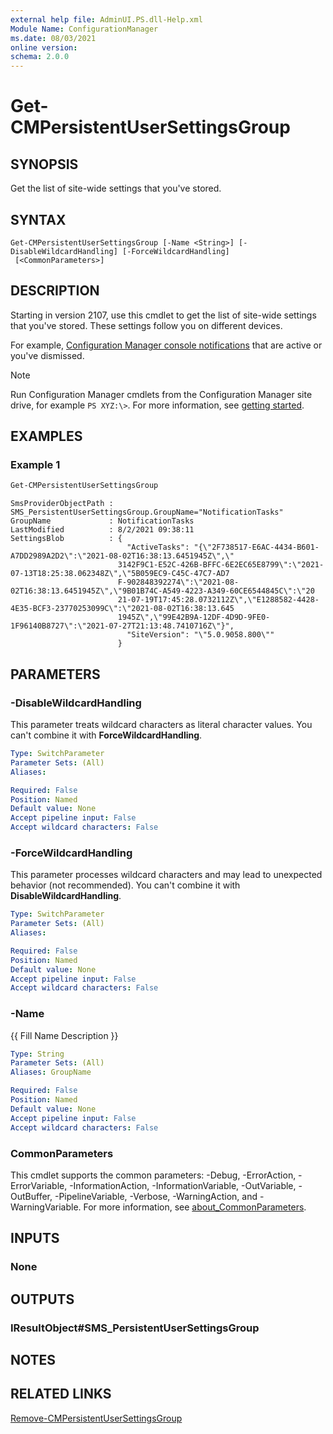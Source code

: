```yaml
---
external help file: AdminUI.PS.dll-Help.xml
Module Name: ConfigurationManager
ms.date: 08/03/2021
online version:
schema: 2.0.0
---
```


# Get-CMPersistentUserSettingsGroup

## SYNOPSIS

Get the list of site-wide settings that you've stored.

## SYNTAX

```
Get-CMPersistentUserSettingsGroup [-Name <String>] [-DisableWildcardHandling] [-ForceWildcardHandling]
 [<CommonParameters>]
```

## DESCRIPTION

Starting in version 2107, use this cmdlet to get the list of site-wide settings that you've stored. These settings follow you on different devices.

For example, [Configuration Manager console notifications](/mem/configmgr/core/servers/manage/admin-console-notifications) that are active or you've dismissed.

> [!NOTE]
> Run Configuration Manager cmdlets from the Configuration Manager site drive, for example `PS XYZ:\>`. For more information, see [getting started](/powershell/sccm/overview).

## EXAMPLES

### Example 1

```powershell
Get-CMPersistentUserSettingsGroup
```

```output
SmsProviderObjectPath : SMS_PersistentUserSettingsGroup.GroupName="NotificationTasks"
GroupName             : NotificationTasks
LastModified          : 8/2/2021 09:38:11
SettingsBlob          : {
                          "ActiveTasks": "{\"2F738517-E6AC-4434-B601-A7DD2989A2D2\":\"2021-08-02T16:38:13.6451945Z\",\"
                        3142F9C1-E52C-426B-BFFC-6E2EC65E8799\":\"2021-07-13T18:25:38.062348Z\",\"5B059EC9-C45C-47C7-AD7
                        F-902848392274\":\"2021-08-02T16:38:13.6451945Z\",\"9B01B74C-A549-4223-A349-60CE6544845C\":\"20
                        21-07-19T17:45:28.0732112Z\",\"E1288582-4428-4E35-BCF3-23770253099C\":\"2021-08-02T16:38:13.645
                        1945Z\",\"99E42B9A-12DF-4D9D-9FE0-1F96140B8727\":\"2021-07-27T21:13:48.7410716Z\"}",
                          "SiteVersion": "\"5.0.9058.800\""
                        }
```

## PARAMETERS

### -DisableWildcardHandling

This parameter treats wildcard characters as literal character values. You can't combine it with **ForceWildcardHandling**.

```yaml
Type: SwitchParameter
Parameter Sets: (All)
Aliases:

Required: False
Position: Named
Default value: None
Accept pipeline input: False
Accept wildcard characters: False
```

### -ForceWildcardHandling

This parameter processes wildcard characters and may lead to unexpected behavior (not recommended). You can't combine it with **DisableWildcardHandling**.

```yaml
Type: SwitchParameter
Parameter Sets: (All)
Aliases:

Required: False
Position: Named
Default value: None
Accept pipeline input: False
Accept wildcard characters: False
```

### -Name
{{ Fill Name Description }}
<!-- 10519922 -->
```yaml
Type: String
Parameter Sets: (All)
Aliases: GroupName

Required: False
Position: Named
Default value: None
Accept pipeline input: False
Accept wildcard characters: False
```

### CommonParameters
This cmdlet supports the common parameters: -Debug, -ErrorAction, -ErrorVariable, -InformationAction, -InformationVariable, -OutVariable, -OutBuffer, -PipelineVariable, -Verbose, -WarningAction, and -WarningVariable. For more information, see [about_CommonParameters](http://go.microsoft.com/fwlink/?LinkID=113216).

## INPUTS

### None

## OUTPUTS

### IResultObject#SMS_PersistentUserSettingsGroup

## NOTES

## RELATED LINKS

[Remove-CMPersistentUserSettingsGroup](Remove-CMPersistentUserSettingsGroup.md)
